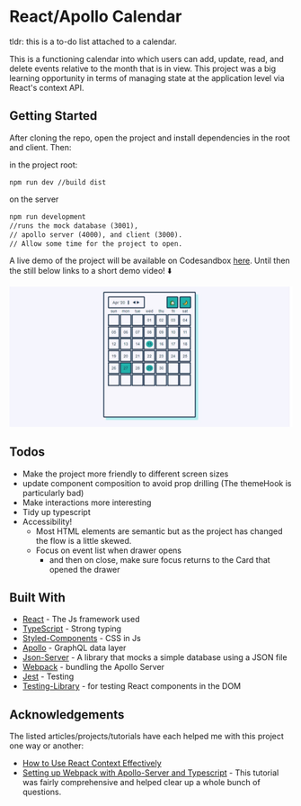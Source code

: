 # React/Apollo Calendar

tldr: this is a to-do list attached to a calendar.

This is a functioning calendar into which users can add, update, read, and delete 
events relative to the month that is in view. This project was a big learning opportunity 
in terms of managing state at the application level via React's context API.  

## Getting Started

After cloning the repo, open the project and install dependencies in the root and client. Then:

in the project root:

```
npm run dev //build dist
```

on the server

```
npm run development 
//runs the mock database (3001), 
// apollo server (4000), and client (3000). 
// Allow some time for the project to open.
```

A live demo of the project will be available on Codesandbox [here](#). 
Until then the still below links to a short demo video! ⬇️

[![Project as of 02 Feb](./images/27Apr.jpg)](https://drive.google.com/file/d/1eiy_-kSahI7kw28D-icBHoDfMv2voY3T/preview)

## Todos

- Make the project more friendly to different screen sizes 
- update component composition to avoid prop drilling (The themeHook is particularly bad)
- Make interactions more interesting
- Tidy up typescript 
- Accessibility!
    - Most HTML elements are semantic but as the project has changed the flow is a little skewed.
    - Focus on event list when drawer opens 
        - and then on close, make sure focus returns to the Card that opened the drawer

## Built With

- [React](https://reactjs.org/) - The Js framework used
- [TypeScript](https://www.typescriptlang.org/docs/home.html) - Strong typing
- [Styled-Components](https://styled-components.com/) - CSS in Js
- [Apollo](https://www.apollographql.com/docs/) - GraphQL data layer
- [Json-Server](https://www.npmjs.com/package/json-server) - A library that
  mocks a simple database using a JSON file
- [Webpack](https://webpack.js.org/) - bundling the Apollo Server
- [Jest](https://jestjs.io/docs/en/getting-started) - Testing
- [Testing-Library](https://testing-library.com/docs/intro) - for testing React
  components in the DOM

## Acknowledgements

The listed articles/projects/tutorials have each helped me with this project one
way or another:

- [How to Use React Context Effectively](https://kentcdodds.com/blog/how-to-use-react-context-effectively) 
- [Setting up Webpack with Apollo-Server and Typescript](https://medium.com/free-code-camp/build-an-apollo-graphql-server-with-typescript-and-webpack-hot-module-replacement-hmr-3c339d05184f) -
  This tutorial was fairly comprehensive and helped clear up a whole bunch of questions.
